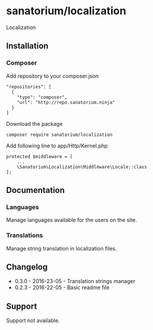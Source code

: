 # sanatorium/localization

Localization

## Installation

### Composer

Add repository to your composer.json

    "repositories": [
      {
        "type": "composer",
        "url": "http://repo.sanatorium.ninja"
      }
    ]

Download the package

    composer require sanatorium/localization

Add following line to app/Http/Kernel.php

    protected $middleware = [
        ...
        \Sanatorium\Localization\Middleware\Locale::class
    ];

## Documentation

### Languages

Manage languages available for the users on the site.

### Translations

Manage string translation in localization files.

## Changelog

- 0.3.0 - 2016-23-05 - Translation strings manager
- 0.2.3 - 2016-22-05 - Basic readme file

## Support

Support not available.